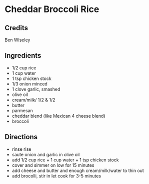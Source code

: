 # Cheddar Broccoli Rice

## Credits

Ben Wiseley

## Ingredients

- 1/2 cup rice
- 1 cup water
- 1 tsp chicken stock
- 1/3 onion minced
- 1 clove garlic, smashed
- olive oil
- cream/milk/ 1/2 & 1/2
- butter
- parmesan 
- cheddar blend (like Mexican 4 cheese blend)
- broccoli

## Directions

* rinse rise
* saute onion and garlic in olive oil
* add 1/2 cup rice + 1 cup water + 1 tsp chicken stock
* cover and simmer on low for 15 minutes
* add cheese and butter and enough cream/milk/water to thin out
* add brocolli, stir in let cook for 3-5 minutes


